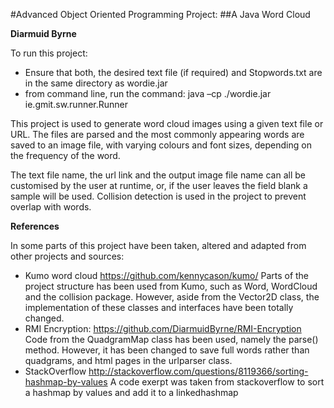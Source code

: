 #Advanced Object Oriented Programming Project: 
##A Java Word Cloud

**Diarmuid Byrne**

To run this project:
- Ensure that both, the desired text file (if required) 
and Stopwords.txt are in the same directory as wordie.jar
- from command line, run the command:
java –cp ./wordie.jar ie.gmit.sw.runner.Runner

This project is used to generate word cloud images using a given text file or URL.
The files are parsed and the most commonly appearing words are saved to an image file, with 
varying colours and font sizes, depending on the frequency of the word.

The text file name, the url link and the output image file 
name can all be customised by the user at runtime, or, if the user leaves the field blank
a sample will be used. Collision detection is used in the project to prevent overlap with words.

**References**

In some parts of this project have been taken, altered and adapted from other projects and sources:

- Kumo word cloud 
https://github.com/kennycason/kumo/
Parts of the project structure has been used from Kumo, such as Word, WordCloud and the collision package. However, aside from the Vector2D class, the implementation of these classes and interfaces have been totally changed. 
- RMI Encryption:
https://github.com/DiarmuidByrne/RMI-Encryption
Code from the QuadgramMap class has been used, namely the parse() method. However, it has been changed to save full words rather than quadgrams, and html pages in the urlparser class.
- StackOverflow
http://stackoverflow.com/questions/8119366/sorting-hashmap-by-values
A code exerpt was taken from stackoverflow to sort a hashmap by values and add it to a linkedhashmap
